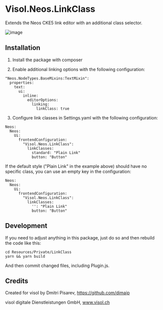 # Visol.Neos.LinkClass

Extends the Neos CKE5 link editor with an additional class selector.

![image](https://user-images.githubusercontent.com/837032/63639108-904ffa80-c698-11e9-83ff-78c458549dc1.png)

## Installation

1. Install the package with composer

2. Enable additional linking options with the following configuration:

```
"Neos.NodeTypes.BaseMixins:TextMixin":
  properties:
    text:
      ui:
        inline:
          editorOptions:
            linking:
              linkClass: true
```

3. Configure link classes in Settings.yaml with the following configuration:

```
Neos:
  Neos:
    Ui:
      frontendConfiguration:
        "Visol.Neos.LinkClass":
          linkClasses:
            standard: "Plain Link"
            button: "Button"

```

If the default style ("Plain Link" in the example above) should have no specific class, you can use an empty key in the configuration:

```
Neos:
  Neos:
    Ui:
      frontendConfiguration:
        "Visol.Neos.LinkClass":
          linkClasses:
            '': "Plain Link"
            button: "Button"

```

## Development

If you need to adjust anything in this package, just do so and then rebuild the code like this:

```
cd Resources/Private/LinkClass
yarn && yarn build
```

And then commit changed files, including Plugin.js.

## Credits

Created for visol by Dmitri Pisarev, https://github.com/dimaip

visol digitale Dienstleistungen GmbH, www.visol.ch

